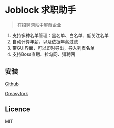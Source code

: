 # Joblock 求职助手

> 在招聘网站中屏蔽企业

1. 支持多种名单管理：黑名单、白名单、低关注名单
2. 自动计算年薪，以及依据年薪过滤
3. 带GUI界面，可以即时导出，导入列表名单
4. 支持Boss直聘、拉勾网、猎聘网

## 安装
[Github](https://github.com/203x/userscript-joblock/raw/master/dist/joblock.user.js)

[Greasyfork](https://greasyfork.org/scripts/396731-joblock/code/Joblock.user.js)
<!-- ## 环境 -->

## Licence
MIT
